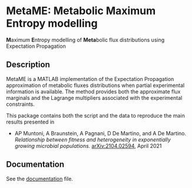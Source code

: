 # MetaME: Metabolic Maximum Entropy modelling 
**M**aximum **E**ntropy modelling of **Meta**bolic flux distributions using Expectation Propagation

## Description

MetaME is a MATLAB implementation of the Expectation Propagation approximation of metabolic fluxes distributions when partial experimental information is available. 
The method provides both the approximate flux marginals and the Lagrange multipliers associated with the experimental constraints.

This package contains both the script and the data to reproduce the main results presented in 
+ AP Muntoni, A Braunstein, A Pagnani, D De Martino, and A De Martino. *Relationship between fitness and heterogeneity in exponentially growing microbial populations.* [arXiv:2104.02594](https://arxiv.org/abs/2104.02594), April 2021

## Documentation
See the [documentation](https://github.com/anna-pa-m/MetaME/blob/main/docs/documentation.md) file.
